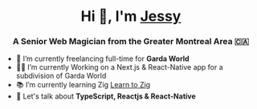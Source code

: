 <h1 align="center">Hi 👋, I'm <a href="https://jessypouliot.ca/" target="blank">Jessy</a></h1>
<h3 align="center">A Senior Web Magician from the Greater Montreal Area 🇨🇦</h3>

- 💼 I’m currently freelancing full-time for **Garda World**
- 👨‍💻 I’m currently Working on a Next.js & React-Native app for a subdivision of Garda World
- 📚 I’m currently learning Zig <a href="https://github.com/jessypouliot98/learn-to-zig" target="blank">Learn to Zig</a>
- 💬 Let's talk about **TypeScript, Reactjs & React-Native**
